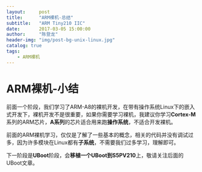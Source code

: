 ```yaml
---
layout:     post
title:      "ARM裸机-总结"
subtitle:   "ARM Tiny210 IIC"
date:       2017-03-05 15:00:00
author:     "陈登龙"
header-img: "img/post-bg-unix-linux.jpg"
catalog: true
tags:
    - ARM裸机
---
```



# ARM裸机-小结

前面一个阶段，我们学习了ARM-A8的裸机开发，在带有操作系统Linux下的嵌入式开发下，裸机开发不是很重要，如果你需要学习裸机，我建议你学习**Cortex-M**系列的ARM芯片，**A系列**的芯片适合用来跑**操作系统**，不适合开发裸机。

前面的ARM裸机学习，仅仅是了解了一些基本的概念，相关的代码并没有调试过多，因为许多模块在Linux都有**子系统**，不需要我们过多学习，理解即可。

下一阶段是**UBoot**阶段，会**移植一个UBoot到S5PV210**上，敬请关注后面的UBoot文章。







